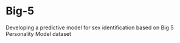# Big-5
Developing a predictive model for sex identification based on Big 5 Personality Model dataset
